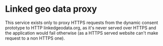 # Linked geo data proxy

This service exists only to proxy HTTPS requests from the dynamic consent prototype to HTTP linkedgeodata.org, as it's never served over HTTPS and the application would fail otherwise (as a HTTPS served website can't make request to a non HTTPS one).